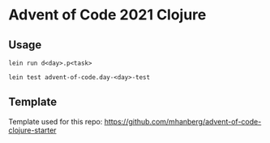 # Advent of Code 2021 Clojure

## Usage

`lein run d<day>.p<task>`

`lein test advent-of-code.day-<day>-test`

## Template

Template used for this repo: https://github.com/mhanberg/advent-of-code-clojure-starter
